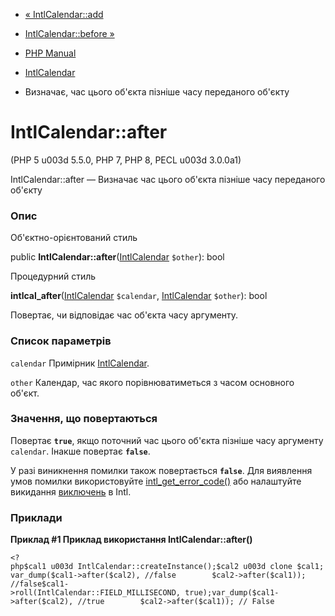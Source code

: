 - [« IntlCalendar::add](intlcalendar.add.md)
- [IntlCalendar::before »](intlcalendar.before.md)

- [PHP Manual](index.md)
- [IntlCalendar](class.intlcalendar.md)
- Визначає, час цього об'єкта пізніше часу переданого об'єкту

# IntlCalendar::after

(PHP 5 u003d 5.5.0, PHP 7, PHP 8, PECL u003d 3.0.0a1)

IntlCalendar::after — Визначає час цього об'єкта пізніше часу
переданого об'єкту

### Опис

Об'єктно-орієнтований стиль

public **IntlCalendar::after**([IntlCalendar](class.intlcalendar.md)
`$other`): bool

Процедурний стиль

**intlcal_after**([IntlCalendar](class.intlcalendar.md) `$calendar`,
[IntlCalendar](class.intlcalendar.md) `$other`): bool

Повертає, чи відповідає час об'єкта часу аргументу.

### Список параметрів

`calendar`
Примірник [IntlCalendar](class.intlcalendar.md).

`other`
Календар, час якого порівнюватиметься з часом основного
об'єкт.

### Значення, що повертаються

Повертає **`true`**, якщо поточний час цього об'єкта пізніше часу
аргументу `calendar`. Інакше повертає **`false`**.

У разі виникнення помилки також повертається **`false`**. Для
виявлення умов помилки використовуйте
[intl_get_error_code()](function.intl-get-error-code.md) або налаштуйте
викидання
[виключень](intl.configuration.md#ini.intl.use-exceptions) в Intl.

### Приклади

**Приклад #1 Приклад використання **IntlCalendar::after()****

` <?php$cal1 u003d IntlCalendar::createInstance();$cal2 u003d clone $cal1;var_dump($cal1->after($cal2), //false        $cal2->after($cal1)); //false$cal1->roll(IntlCalendar::FIELD_MILLISECOND, true);var_dump($cal1->after($cal2), //true        $cal2->after($cal1)); // False `
